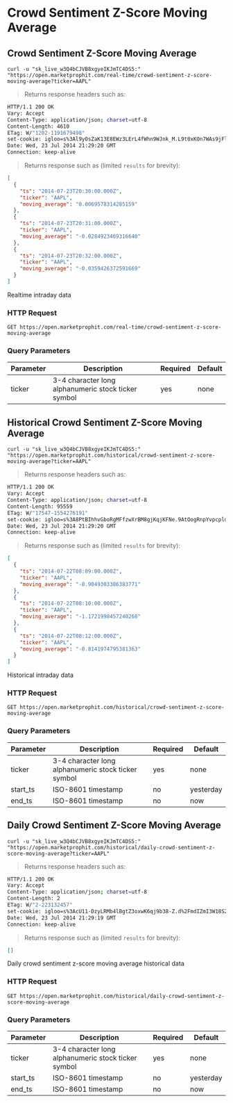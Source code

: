 
# Crowd Sentiment Z-Score Moving Average


## Crowd Sentiment Z-Score Moving Average

```shell
curl -u "sk_live_w3Q4bCJVB8xgyeIKJmTC4DS5:" "https://open.marketprophit.com/real-time/crowd-sentiment-z-score-moving-average?ticker=AAPL"
```

> Returns response headers such as:

```bash
HTTP/1.1 200 OK
Vary: Accept
Content-Type: application/json; charset=utf-8
Content-Length: 4610
ETag: W/"1202-1191679498"
set-cookie: igloo=s%3Al9yOsZaK13E8EWz3LErL4fWhn9WJnk_M.L9t0xKOn7WAs9jFlO5o1UwjmmqdXKW%2FdFLY%2FhLiZ6os; Path=/; Expires=Thu, 24 Jul 2014 21:29:20 GMT; HttpOnly
Date: Wed, 23 Jul 2014 21:29:20 GMT
Connection: keep-alive


```

> Returns response such as (limited `results` for brevity):

```json
[
  {
    "ts": "2014-07-23T20:30:00.000Z",
    "ticker": "AAPL",
    "moving_average": "0.0069578314285159"
  },
  {
    "ts": "2014-07-23T20:31:00.000Z",
    "ticker": "AAPL",
    "moving_average": "-0.0284923469316640"
  },
  {
    "ts": "2014-07-23T20:32:00.000Z",
    "ticker": "AAPL",
    "moving_average": "-0.0359426372591669"
  }
]
```

Realtime intraday data

### HTTP Request

`GET https://open.marketprophit.com/real-time/crowd-sentiment-z-score-moving-average`

### Query Parameters

Parameter | Description | Required | Default
--------- | ----------- | -------- | -------
ticker | 3-4 character long alphanumeric stock ticker symbol | yes | none



## Historical Crowd Sentiment Z-Score Moving Average

```shell
curl -u "sk_live_w3Q4bCJVB8xgyeIKJmTC4DS5:" "https://open.marketprophit.com/historical/crowd-sentiment-z-score-moving-average?ticker=AAPL"
```

> Returns response headers such as:

```bash
HTTP/1.1 200 OK
Vary: Accept
Content-Type: application/json; charset=utf-8
Content-Length: 95559
ETag: W/"17547-1554276191"
set-cookie: igloo=s%3A8PtBIhhvGboRgMFfzwXrBM8gjKqjKFNe.9AtOogRnpYvpcpldXSY3zDSg04KJOeAl8388e4lKNDk; Path=/; Expires=Thu, 24 Jul 2014 21:29:20 GMT; HttpOnly
Date: Wed, 23 Jul 2014 21:29:20 GMT
Connection: keep-alive


```

> Returns response such as (limited `results` for brevity):

```json
[
  {
    "ts": "2014-07-22T08:09:00.000Z",
    "ticker": "AAPL",
    "moving_average": "-0.9049303386383771"
  },
  {
    "ts": "2014-07-22T08:10:00.000Z",
    "ticker": "AAPL",
    "moving_average": "-1.1721998457240268"
  },
  {
    "ts": "2014-07-22T08:12:00.000Z",
    "ticker": "AAPL",
    "moving_average": "-0.8141974795381363"
  }
]
```

Historical intraday data

### HTTP Request

`GET https://open.marketprophit.com/historical/crowd-sentiment-z-score-moving-average`

### Query Parameters

Parameter | Description | Required | Default
--------- | ----------- | -------- | -------
ticker | 3-4 character long alphanumeric stock ticker symbol | yes | none
start_ts | ISO-8601 timestamp | no | yesterday
end_ts | ISO-8601 timestamp | no | now


## Daily Crowd Sentiment Z-Score Moving Average

```shell
curl -u "sk_live_w3Q4bCJVB8xgyeIKJmTC4DS5:" "https://open.marketprophit.com/historical/daily-crowd-sentiment-z-score-moving-average?ticker=AAPL"
```

> Returns response headers such as:

```bash
HTTP/1.1 200 OK
Vary: Accept
Content-Type: application/json; charset=utf-8
Content-Length: 2
ETag: W/"2-223132457"
set-cookie: igloo=s%3AcU11-DzyLRMb4lBgtZ3oxwK6qj9b38-Z.d%2FmdIZmI3W18S2X8iH0a9gKZzIzFOhzeBA2NN%2FJCC9E; Path=/; Expires=Thu, 24 Jul 2014 21:29:19 GMT; HttpOnly
Date: Wed, 23 Jul 2014 21:29:19 GMT
Connection: keep-alive


```

> Returns response such as (limited `results` for brevity):

```json
[]
```

Daily crowd sentiment z-score moving average historical data

### HTTP Request

`GET https://open.marketprophit.com/historical/daily-crowd-sentiment-z-score-moving-average`

### Query Parameters

Parameter | Description | Required | Default
--------- | ----------- | -------- | -------
ticker | 3-4 character long alphanumeric stock ticker symbol | yes | none
start_ts | ISO-8601 timestamp | no | yesterday
end_ts | ISO-8601 timestamp | no | now
